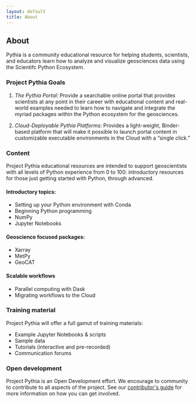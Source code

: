 ```yaml
---
layout: default
title: About
---
```


## About

Pythia is a community educational resource for helping students, scientists,
and educators learn how to analyze and visualize geosciences data using
the Scientifc Python Ecosystem.

### Project Pythia Goals

1. *The Pythia Portal:* Provide a searchable online portal that
provides scientists at any point in their career with educational
content and real-world examples needed to learn how to navigate and
integrate the myriad packages within the Python ecosystem for the
geosciences.

2. *Cloud-Deployable Pythia Platforms:* Provides a light-weight,
Binder-based platform that will make it possible to launch portal
content in customizable executable environments in the Cloud with
a “single click.”


### Content

Project Pythia educational resources are intended to support
geoscientists with all levels of Python experience from 0 to 100:
introductory resources for those just getting started with Python,
through advanced. 

#### Introductory topics:
+ Setting up your Python environment with Conda
+ Beginning Python programming
+ NumPy
+ Jupyter Notebooks

#### Geoscience focused packages:
+ Xarray
+ MetPy
+ GeoCAT

#### Scalable workflows
+ Parallel computing with Dask
+ Migrating workflows to the Cloud

### Training material
Project Pythia will offer a full gamut of training materials:
+ Example Jupyter Notebooks & scripts
+ Sample data
+ Tutorials (interactive and pre-recorded)
+ Communication forums

### Open development
Project Pythia is an Open Development effort. We encourage to community 
to contribute to all aspects of the project. See our [contributor's guide](/ProjectPythia/pages/contribute.html)
for more information on how you can get involved. 

